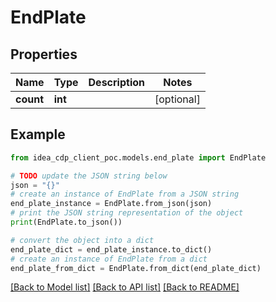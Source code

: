 # EndPlate


## Properties

Name | Type | Description | Notes
------------ | ------------- | ------------- | -------------
**count** | **int** |  | [optional] 

## Example

```python
from idea_cdp_client_poc.models.end_plate import EndPlate

# TODO update the JSON string below
json = "{}"
# create an instance of EndPlate from a JSON string
end_plate_instance = EndPlate.from_json(json)
# print the JSON string representation of the object
print(EndPlate.to_json())

# convert the object into a dict
end_plate_dict = end_plate_instance.to_dict()
# create an instance of EndPlate from a dict
end_plate_from_dict = EndPlate.from_dict(end_plate_dict)
```
[[Back to Model list]](../README.md#documentation-for-models) [[Back to API list]](../README.md#documentation-for-api-endpoints) [[Back to README]](../README.md)


